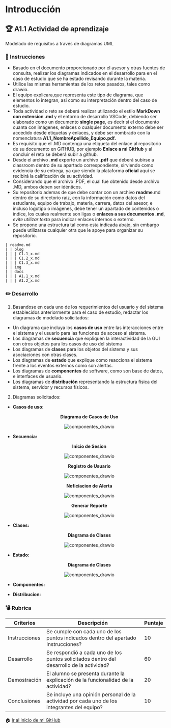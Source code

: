 # Introducción

## :trophy: A1.1 Actividad de aprendizaje

Modelado de requisitos a través de diagramas UML

### :blue_book: Instrucciones

- Basado en el documento proporcionado por el asesor y otras fuentes de consulta, realizar los diagramas indicados en el desarrollo para en el caso de estudio que se ha estado revisando durante la materia.
- Utilice las mismas herramientas de los retos pasados, tales como drawio.
- El equipo explicara,que representa este tipo de diagrama, que elementos lo integran, asi como su interpretación dentro del caso de estudio.
- Toda actividad o reto se deberá realizar utilizando el estilo **MarkDown con extension .md** y el entorno de desarrollo VSCode, debiendo ser elaborado como un documento **single page**, es decir si el documento cuanta con imágenes, enlaces o cualquier documento externo debe ser accedido desde etiquetas y enlaces, y debe ser nombrado con la nomenclatura **A1.1_NombreApellido_Equipo.pdf.**
- Es requisito que el .MD contenga una etiqueta del enlace al repositorio de su documento en GITHUB, por ejemplo **Enlace a mi GitHub** y al concluir el reto se deberá subir a github.
- Desde el archivo **.md** exporte un archivo **.pdf** que deberá subirse a classroom dentro de su apartado correspondiente, sirviendo como evidencia de su entrega, ya que siendo la plataforma **oficial** aquí se recibirá la calificación de su actividad.
- Considerando que el archivo .PDF, el cual fue obtenido desde archivo .MD, ambos deben ser idénticos.
- Su repositorio ademas de que debe contar con un archivo **readme**.md dentro de su directorio raíz, con la información como datos del estudiante, equipo de trabajo, materia, carrera, datos del asesor, e incluso logotipo o imágenes, debe tener un apartado de contenidos o indice, los cuales realmente son ligas o **enlaces a sus documentos .md**, _evite utilizar texto_ para indicar enlaces internos o externo.
- Se propone una estructura tal como esta indicada abajo, sin embargo puede utilizarse cualquier otra que le apoye para organizar su repositorio.

``` 
| readme.md
| | blog
| | | C1.1_x.md
| | | C1.2_x.md
| | | C1.3_x.md
| | img
| | docs
| | | A1.1_x.md
| | | A1.2_x.md
```

### :pencil2: Desarrollo

1. Basandose en cada uno de los requerimientos del usuario y del sistema establecidos anteriormente para el caso de estudio, redactar los diagramas de modelado solicitados:

+ Un diagrama que incluya los **casos de uso** entre las interacciones entre el sistema y el usuario para las funciones de acceso al sistema.
+ Los diagramas de **secuencia** que expliquen la interactividad de la GUI con otros objetos para los casos de uso del sistema
+ Los diagramas de **clases** para los objetos del sistema y sus asociaciones con otras clases.
+ Los diagramas de **estado** que explique como reacciona el sistema frente a los eventos externos como son alertas.
+ Los diagramas de **componentes** de software, como son base de datos, e interfaces de usuario.
+ Los diagramas de **distribución** representando la estructura física del sistema, servidor y recursos físicos.

2. Diagramas solicitados:
+ **Casos de uso:**
   <div align="center">
      <p> 
         <strong>Diagrama de Casos de Uso</strong>
      </p>
      <img alt="componentes_drawio" src="../img/A1.1/DiagramaCasosDeUso.drawio.png">
   </div>

+ **Secuencia:**
  <div align="center">
      <p> 
         <strong>Inicio de Sesion</strong>
      </p>
      <img alt="componentes_drawio" src="../img/A1.1/diagrama_secuencia_ingreso.drawio.png">
   </div>
   <div align="center">
      <p> 
         <strong>Registro de Usuario</strong>
      </p>
      <img alt="componentes_drawio" src="../img/A1.1/diagrama_secuencia_registro.drawio.png">
   </div>
   <div align="center">
      <p> 
         <strong>Noficiacion de Alerta</strong>
      </p>
      <img alt="componentes_drawio" src="../img/A1.1/NotificacionDeAlertas.drawio.png">
   </div>
   <div align="center">
      <p> 
         <strong>Generar Reporte</strong>
      </p>
      <img alt="componentes_drawio" src="../img/A1.1/NotificacionDeAlertas.drawio.png">
   </div>
+ **Clases:**
    <div align="center">
      <p> 
         <strong>Diagrama de Clases</strong>
      </p>
      <img alt="componentes_drawio" src="../img/A1.1/DiagramaClases.drawio.png">
   </div>

+ **Estado:**
  <div align="center">
      <p> 
         <strong>Diagrama de Clases</strong>
      </p>
      <img alt="componentes_drawio" src="../img/A1.1/DiagramaClases.drawio.png">
   </div>
+ **Componentes:**
  
+ **Distribucion:**


### :bomb: Rubrica

| Criterios     | Descripción                                                                                  | Puntaje |
| ------------- | -------------------------------------------------------------------------------------------- | ------- |
| Instrucciones | Se cumple con cada uno de los puntos indicados dentro del apartado Instrucciones?            | 10      |  | 5 |
| Desarrollo    | Se respondió a cada uno de los puntos solicitados dentro del desarrollo de la actividad?     | 60      |
| Demostración  | El alumno se presenta durante la explicación de la funcionalidad de la actividad?            | 20      |
| Conclusiones  | Se incluye una opinión personal de la actividad  por cada uno de los integrantes del equipo? | 10      |

:house: [Ir al inicio de mi GitHub](https://github.com/AlexBamaca/AnalisisB)
